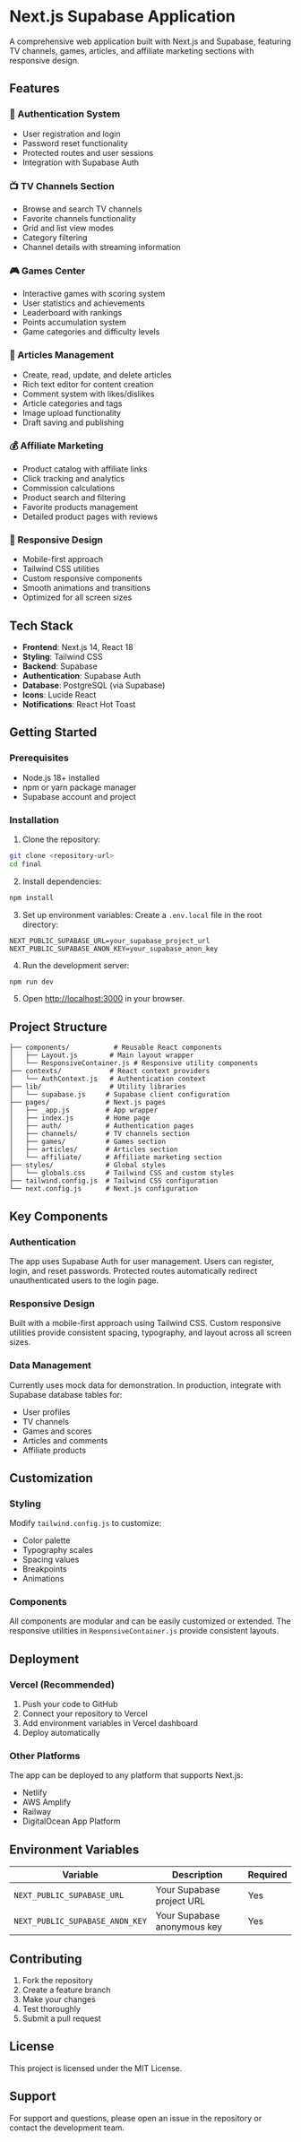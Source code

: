 # Next.js Supabase Application

A comprehensive web application built with Next.js and Supabase, featuring TV channels, games, articles, and affiliate marketing sections with responsive design.

## Features

### 🔐 Authentication System
- User registration and login
- Password reset functionality
- Protected routes and user sessions
- Integration with Supabase Auth

### 📺 TV Channels Section
- Browse and search TV channels
- Favorite channels functionality
- Grid and list view modes
- Category filtering
- Channel details with streaming information

### 🎮 Games Center
- Interactive games with scoring system
- User statistics and achievements
- Leaderboard with rankings
- Points accumulation system
- Game categories and difficulty levels

### 📝 Articles Management
- Create, read, update, and delete articles
- Rich text editor for content creation
- Comment system with likes/dislikes
- Article categories and tags
- Image upload functionality
- Draft saving and publishing

### 💰 Affiliate Marketing
- Product catalog with affiliate links
- Click tracking and analytics
- Commission calculations
- Product search and filtering
- Favorite products management
- Detailed product pages with reviews

### 🎨 Responsive Design
- Mobile-first approach
- Tailwind CSS utilities
- Custom responsive components
- Smooth animations and transitions
- Optimized for all screen sizes

## Tech Stack

- **Frontend**: Next.js 14, React 18
- **Styling**: Tailwind CSS
- **Backend**: Supabase
- **Authentication**: Supabase Auth
- **Database**: PostgreSQL (via Supabase)
- **Icons**: Lucide React
- **Notifications**: React Hot Toast

## Getting Started

### Prerequisites

- Node.js 18+ installed
- npm or yarn package manager
- Supabase account and project

### Installation

1. Clone the repository:
```bash
git clone <repository-url>
cd final
```

2. Install dependencies:
```bash
npm install
```

3. Set up environment variables:
Create a `.env.local` file in the root directory:
```env
NEXT_PUBLIC_SUPABASE_URL=your_supabase_project_url
NEXT_PUBLIC_SUPABASE_ANON_KEY=your_supabase_anon_key
```

4. Run the development server:
```bash
npm run dev
```

5. Open [http://localhost:3000](http://localhost:3000) in your browser.

## Project Structure

```
├── components/           # Reusable React components
│   ├── Layout.js        # Main layout wrapper
│   └── ResponsiveContainer.js # Responsive utility components
├── contexts/            # React context providers
│   └── AuthContext.js   # Authentication context
├── lib/                 # Utility libraries
│   └── supabase.js     # Supabase client configuration
├── pages/              # Next.js pages
│   ├── _app.js         # App wrapper
│   ├── index.js        # Home page
│   ├── auth/           # Authentication pages
│   ├── channels/       # TV channels section
│   ├── games/          # Games section
│   ├── articles/       # Articles section
│   └── affiliate/      # Affiliate marketing section
├── styles/             # Global styles
│   └── globals.css     # Tailwind CSS and custom styles
├── tailwind.config.js  # Tailwind CSS configuration
└── next.config.js      # Next.js configuration
```

## Key Components

### Authentication
The app uses Supabase Auth for user management. Users can register, login, and reset passwords. Protected routes automatically redirect unauthenticated users to the login page.

### Responsive Design
Built with a mobile-first approach using Tailwind CSS. Custom responsive utilities provide consistent spacing, typography, and layout across all screen sizes.

### Data Management
Currently uses mock data for demonstration. In production, integrate with Supabase database tables for:
- User profiles
- TV channels
- Games and scores
- Articles and comments
- Affiliate products

## Customization

### Styling
Modify `tailwind.config.js` to customize:
- Color palette
- Typography scales
- Spacing values
- Breakpoints
- Animations

### Components
All components are modular and can be easily customized or extended. The responsive utilities in `ResponsiveContainer.js` provide consistent layouts.

## Deployment

### Vercel (Recommended)
1. Push your code to GitHub
2. Connect your repository to Vercel
3. Add environment variables in Vercel dashboard
4. Deploy automatically

### Other Platforms
The app can be deployed to any platform that supports Next.js:
- Netlify
- AWS Amplify
- Railway
- DigitalOcean App Platform

## Environment Variables

| Variable | Description | Required |
|----------|-------------|---------|
| `NEXT_PUBLIC_SUPABASE_URL` | Your Supabase project URL | Yes |
| `NEXT_PUBLIC_SUPABASE_ANON_KEY` | Your Supabase anonymous key | Yes |

## Contributing

1. Fork the repository
2. Create a feature branch
3. Make your changes
4. Test thoroughly
5. Submit a pull request

## License

This project is licensed under the MIT License.

## Support

For support and questions, please open an issue in the repository or contact the development team.